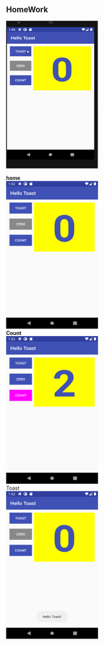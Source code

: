 ## HomeWork


<img src="homework.gif" width="250" height="400">


<b>home</b>
<br />
<img src="home.png" width="250" height="400">
<br />
<b>Count</b>
<br />
<img src="count.png" width="250" height="400">
<br />
Toast
<br />
<img src="toast.png" width="250" height="400">
<br />
